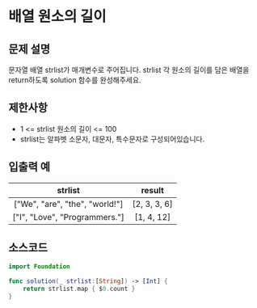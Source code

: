 # 배열 원소의 길이

## 문제 설명
문자열 배열 strlist가 매개변수로 주어집니다. strlist 각 원소의 길이를 담은 배열을 return하도록 solution 함수를 완성해주세요.

## 제한사항
 - 1 <= strlist 원소의 길이 <= 100
 - strlist는 알파벳 소문자, 대문자, 특수문자로 구성되어있습니다.

## 입출력 예
|strlist|result|
|:-------:|:------:|
|["We", "are", "the", "world!"]|[2, 3, 3, 6]|
|["I", "Love", "Programmers."]|[1, 4, 12]|

## 소스코드
```Swift
import Foundation

func solution(_ strlist:[String]) -> [Int] {
    return strlist.map { $0.count }
}
```